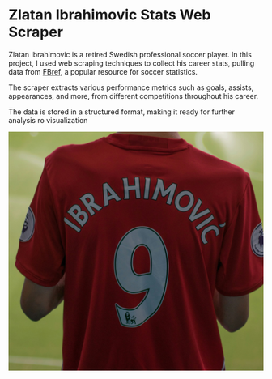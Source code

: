 # Zlatan Ibrahimovic Stats Web Scraper

Zlatan Ibrahimovic is a retired Swedish professional soccer player. In this project, I used web scraping techniques to collect his career stats, pulling data from [FBref](https://fbref.com/en/players/4cde5509/Zlatan-Ibrahimovic#all_stats_standard), a popular resource for soccer statistics.

The scraper extracts various performance metrics such as goals, assists, appearances, and more, from different competitions throughout his career.

The data is stored in a structured format, making it ready for further analysis ro visualization

![Zlatan Ibrahimovic](https://github.com/Matin1498/Zlatan-Ibrahimovic-Stats-Web-Scraper/blob/main/zlatan_ibrahimovic.jpg)
